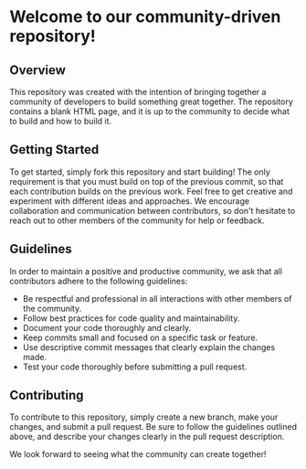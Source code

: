 # Welcome to our community-driven repository!

## Overview

This repository was created with the intention of bringing together a community of developers to build something great together. The repository contains a blank HTML page, and it is up to the community to decide what to build and how to build it.

## Getting Started

To get started, simply fork this repository and start building! The only requirement is that you must build on top of the previous commit, so that each contribution builds on the previous work. Feel free to get creative and experiment with different ideas and approaches. We encourage collaboration and communication between contributors, so don't hesitate to reach out to other members of the community for help or feedback.

## Guidelines

In order to maintain a positive and productive community, we ask that all contributors adhere to the following guidelines:

- Be respectful and professional in all interactions with other members of the community.
- Follow best practices for code quality and maintainability.
- Document your code thoroughly and clearly.
- Keep commits small and focused on a specific task or feature.
- Use descriptive commit messages that clearly explain the changes made.
- Test your code thoroughly before submitting a pull request.

## Contributing

To contribute to this repository, simply create a new branch, make your changes, and submit a pull request. Be sure to follow the guidelines outlined above, and describe your changes clearly in the pull request description.

We look forward to seeing what the community can create together!
